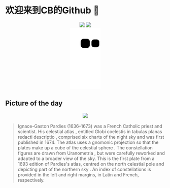 
# 欢迎来到CB的Github 👋

<div align="center">
  <img height="137px" src="https://github-readme-stats.vercel.app/api?username=SuperCB&show_icons=true&theme=radical" />
  <img height="137px" src="https://github-readme-stats.vercel.app/api/top-langs/?username=SuperCB&hide_title=true&hide_border=true&layout=compact&langs_count=6&text_color=000&icon_color=fff" />
</div>


<div align="center">
    <img src="./contribution-snake/github-contribution-grid-snake.svg" />
</div>



## Picture of the day
<div align="center">
  <img width=400px src="https://upload.wikimedia.org/wikipedia/commons/thumb/b/b1/Ignace_Gaston_Pardies-Plate_1.jpg/900px-Ignace_Gaston_Pardies-Plate_1.jpg" />
</div>

>Ignace-Gaston Pardies  (1636–1673) was a French Catholic priest and scientist. His  celestial atlas , entitled  Globi coelestis in tabulas planas redacti descriptio , comprised six charts of the night sky and was first published in 1674. The atlas uses a  gnomonic projection  so that the plates make up a cube of the  celestial sphere . The  constellation  figures are drawn from  Uranometria , but were carefully reworked and adapted to a broader view of the sky. This is the first plate from a 1693 edition of Pardies's atlas, centred on the north  celestial pole  and depicting part of the  northern sky . An index of constellations is provided in the left and right margins, in Latin and French, respectively.


